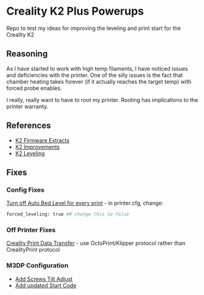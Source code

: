 # Creality K2 Plus Powerups

Repo to test my ideas for improving the leveling and print start for the Creality K2

## Reasoning

As I have started to work with high temp filaments, I have noticed issues and deficiencies with the printer. One of the silly issues is the fact that chamber heating takes forever (if it actually reaches the target temp) with forced probe enables.

I really, really want to have to root my printer. Rooting has implications to the printer warranty.

## References

- [K2 Firmware Extracts](https://github.com/Guilouz/Creality-K2Plus-Extracted-Firmwares)
- [K2 Improvements](https://github.com/jamincollins/k2-improvements)
- [K2 Leveling](https://github.com/DnG-Crafts/K2-Leveling/blob/main/bl_macros.cfg)

## Fixes

### Config Fixes

[Turn off Auto Bed Level for every print](https://forum.creality.com/t/k2-plus-performs-auto-calibrate-even-when-disabled/25925/9) - in printer.cfg, change:

```bash
forced_leveling: true ## change this to false
```

### Off Printer Fixes

[Creality Print Data Transfer](https://github.com/orgs/CrealityOfficial/discussions/126#discussioncomment-13184323) - use OctoPrint/Klipper protocol rather than CrealityPrint protocol

### M3DP Configuration

- [Add Screws Tilt Adjust](https://github.com/jamincollins/k2-improvements/blob/main/features/screws_tilt_adjust/screws_tilt_adjust.cfg)
- [Add updated Start Code]()